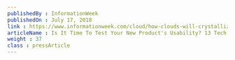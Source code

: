 ```yaml
---
publishedBy : InformationWeek
publishedOn : July 17, 2018
link : https://www.informationweek.com/cloud/how-clouds-will-crystallize-around-blockchain/a/d-id/1332305
articleName : Is It Time To Test Your New Product's Usability? 13 Tech Experts Weigh In
weight : 37 
class : pressArticle
---
```

